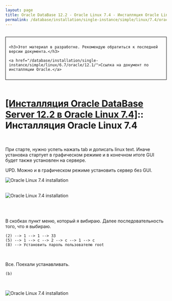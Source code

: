 ```yaml
---
layout: page
title: Oracle DataBase 12.2 - Oracle Linux 7.4 - Инсталляция Oracle Linux 7.4
permalink: /database/installation/single-instance/simple/linux/7.4/oracle/12.2/oel-7.4-installation/
---
```


<br/>

<div style="padding:10px; border:thin solid black;">

	<h3>Этот материал в разработке. Рекомендую обратиться к последней версии документа.</h3>

    <a href="/database/installation/single-instance/simple/linux/6.7/oracle/12.1/">Ссылка на документ по инсталляции Oracle.</a>

</div>

<br/>

# <a href="/database/installation/single-instance/simple/linux/7.4/oracle/12.2/">[Инсталляция Oracle DataBase Server 12.2 в Oracle Linux 7.4]</a>:: Инсталляция Oracle Linux 7.4

<br/>

При старте, нужно успеть нажать tab и дописать linux text. Иначе установка стартует в графическом режиме и в конечном итоге GUI будет также установлен на сервере.

UPD. Можно и в графическом режиме установить сервер без GUI.


<img src="//img.oradba.net/01-database/02-installation/01-single-instance/01-simple/02-linux/7.4/oracle/12.2/01-oel-7.4-installation/oel-7.4-installation-01.png" border="0" alt="Oracle Linux 7.4 installation"><br/><br/>


<img src="//img.oradba.net/01-database/02-installation/01-single-instance/01-simple/02-linux/7.4/oracle/12.2/01-oel-7.4-installation/oel-7.4-installation-02.png" border="0" alt="Oracle Linux 7.4 installation"><br/><br/>


<br/>

В скобках пункт меню, который я вибираю. Далее последовательность того, что я выбираю.

    (2) --> 1 --> 1 --> 33
    (5) --> 1 --> c --> 2 --> c --> 1 --> c
    (8) --> Установить пароль пользователю root

<br/>

Все. Поехали устанавливать.

    (b)


<br/>

<img src="//img.oradba.net/01-database/02-installation/01-single-instance/01-simple/02-linux/7.4/oracle/12.2/01-oel-7.4-installation/oel-7.4-installation-03.png" border="0" alt="Oracle Linux 7.4 installation"><br/><br/>
